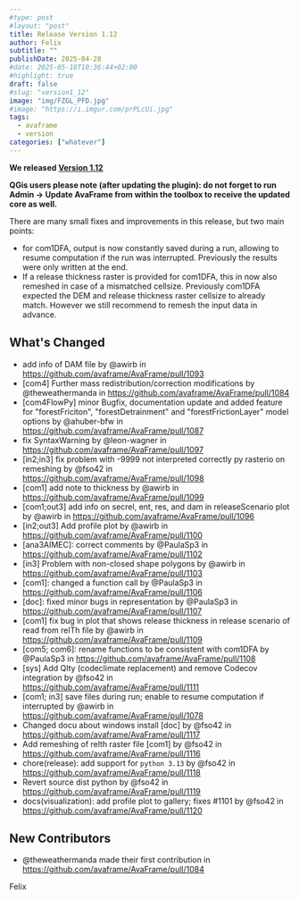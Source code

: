 ```yaml
---
#type: post
#layout: "post"
title: Release Version 1.12
author: Felix
subtitle: ""
publishDate: 2025-04-28
#date: 2025-05-18T10:36:44+02:00
#highlight: true
draft: false
#slug: "version1_12"
image: "img/FZGL_PFD.jpg"
#image: "https://i.imgur.com/prPLcUi.jpg"
tags:
  - avaframe
  - version
categories: ["whatever"]
---
```


**We released [Version 1.12](https://github.com/avaframe/AvaFrame/releases/tag/1.12)** 

**QGis users please note (after updating the plugin): do not forget to run Admin -> Update AvaFrame from within the 
toolbox to receive the updated core as well.** 

There are many small fixes and improvements in this release, but two main points:
- for com1DFA, output is now constantly saved during a run, allowing to resume computation if the run was interrupted. Previously the results were only written at the end.
- If a release thickness raster is provided for com1DFA, this in now also remeshed in case of a mismatched cellsize. Previously com1DFA expected the DEM and release thickness raster cellsize to already match. However we still recommend to remesh the input data in advance. 

## What's Changed
* add info of DAM file by @awirb in https://github.com/avaframe/AvaFrame/pull/1093
* [com4] Further mass redistribution/correction modifications by @theweathermanda in https://github.com/avaframe/AvaFrame/pull/1084
* [com4FlowPy] minor Bugfix, documentation update and added feature for "forestFriciton", "forestDetrainment" and "forestFrictionLayer" model options by @ahuber-bfw in https://github.com/avaframe/AvaFrame/pull/1087
* fix SyntaxWarning by @leon-wagner in https://github.com/avaframe/AvaFrame/pull/1097
* [in2;in3] fix problem with -9999 not interpreted correctly py rasterio on remeshing by @fso42 in https://github.com/avaframe/AvaFrame/pull/1098
* [com1] add note to thickness by @awirb in https://github.com/avaframe/AvaFrame/pull/1099
* [com1;out3] add info on secrel, ent, res, and dam in releaseScenario plot by @awirb in https://github.com/avaframe/AvaFrame/pull/1096
* [in2;out3] Add profile plot by @awirb in https://github.com/avaframe/AvaFrame/pull/1100
* [ana3AIMEC]: correct comments by @PaulaSp3 in https://github.com/avaframe/AvaFrame/pull/1102
* [in3] Problem with non-closed shape polygons  by @awirb in https://github.com/avaframe/AvaFrame/pull/1103
* [com1]: changed a function call by @PaulaSp3 in https://github.com/avaframe/AvaFrame/pull/1106
* [doc]: fixed minor bugs in representation by @PaulaSp3 in https://github.com/avaframe/AvaFrame/pull/1107
* [com1] fix bug in plot that shows release thickness in release scenario of read from relTh file by @awirb in https://github.com/avaframe/AvaFrame/pull/1109
* [com5; com6]: rename functions to be consistent with com1DFA by @PaulaSp3 in https://github.com/avaframe/AvaFrame/pull/1108
* [sys] Add Qlty (codeclimate replacement) and remove Codecov integration by @fso42 in https://github.com/avaframe/AvaFrame/pull/1111
* [com1; in3] save files during run;  enable to resume computation if interrupted  by @awirb in https://github.com/avaframe/AvaFrame/pull/1078
* Changed docu about windows install [doc] by @fso42 in https://github.com/avaframe/AvaFrame/pull/1117
* Add remeshing of relth raster file [com1] by @fso42 in https://github.com/avaframe/AvaFrame/pull/1116
* chore(release): add support for `python 3.13` by @fso42 in https://github.com/avaframe/AvaFrame/pull/1118
* Revert source dist python  by @fso42 in https://github.com/avaframe/AvaFrame/pull/1119
* docs(visualization): add profile plot to gallery; fixes #1101 by @fso42 in https://github.com/avaframe/AvaFrame/pull/1120

## New Contributors
* @theweathermanda made their first contribution in https://github.com/avaframe/AvaFrame/pull/1084

Felix
